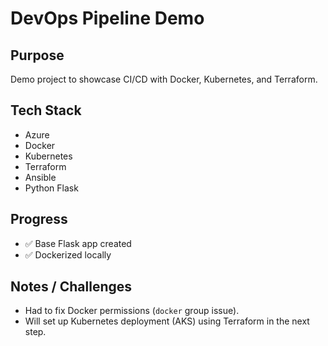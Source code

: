 # DevOps Pipeline Demo

## Purpose
Demo project to showcase CI/CD with Docker, Kubernetes, and Terraform.

## Tech Stack
- Azure
- Docker
- Kubernetes
- Terraform
- Ansible
- Python Flask

## Progress

- ✅ Base Flask app created
- ✅ Dockerized locally

## Notes / Challenges
- Had to fix Docker permissions (`docker` group issue).
- Will set up Kubernetes deployment (AKS) using Terraform in the next step.
